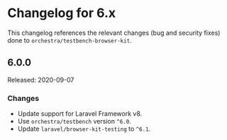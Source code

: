 # Changelog for 6.x

This changelog references the relevant changes (bug and security fixes) done to `orchestra/testbench-browser-kit`.

## 6.0.0

Released: 2020-09-07

### Changes

* Update support for Laravel Framework v8.
* Use `orchestra/testbench` version `^6.0`.
* Update `laravel/browser-kit-testing` to `^6.1`.
